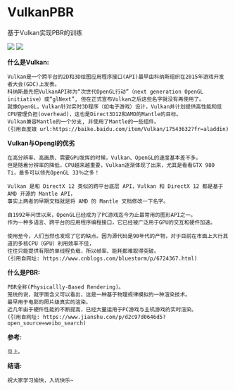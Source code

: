 # VulkanPBR
基于Vulkan实现PBR的训练  

![](https://img.shields.io/badge/language-Vulkan-green.svg)
![](https://img.shields.io/badge/target-PBR-redgreen.svg)  

**什么是Vulkan:**  

    Vulkan是一个跨平台的2D和3D绘图应用程序接口(API)最早由科纳斯组织在2015年游戏开发者大会(GDC)上发表。
    科纳斯最先把VulkanAPI称为“次世代OpenGL行动”（next generation OpenGL initiative）或“glNext”, 但在正式宣布Vulkan之后这些名字就没有再使用了。
    就像OpenGL，Vulkan针对实时3D程序（如电子游戏）设计，Vulkan并计划提供高性能和低CPU管理负担(overhead)，这也是Direct3D12和AMD的Mantle的目标。
    Vulkan兼容Mantle的一个分支, 并使用了Mantle的一些组件。
    (引用自度娘 url:https://baike.baidu.com/item/Vulkan/17543632?fr=aladdin)

**Vulkan与Opengl的优劣**  

    在高分辨率、高画质、需要GPU发挥的时候，Vulkan、OpenGL的速度基本差不多。
    但是随着分辨率的降低，CPU越来越重要，Vulkan逐渐体现了出来，尤其是看看GTX 980 Ti，最多可以领先OpenGL 33％之多！

    Vulkan 是和 DirectX 12 类似的跨平台底层 API，Vulkan 和 DirectX 12 都是基于 AMD 开源的 Mantle API，
    事实上两者的早期文档就是将 AMD 的 Mantle 文档修改一下名字。

    自1992年问世以来，OpenGL已经成为了PC游戏迄今为止最常用的图形API之一。
    作为一种多语言、跨平台的应用程序编程接口，它已经被广泛用于GPU的交互和硬件加速。

    使用至今，人们当然也发现了它的缺点。因为源代码是90年代的产物，对于目前在市面上大行其道的多核CPU（GPU）利用效率不佳，
    往往只能提供有限的单线程负载，所以帧率、能耗都难取得突破。
    (引用自网址: https://www.cnblogs.com/bluestorm/p/6724367.html)

**什么是PBR:**  

    PBR全称(Physicallly-Based Rendering)。
    笼统的说，就字面含义可以看出，这是一种基于物理规律模拟的一种渲染技术。
    最早用于电影的照片级真实的渲染。
    近几年由于硬件性能的不断提高，已经大量运用于PC游戏与主机游戏的实时渲染。  
    (引用自网址: https://www.jianshu.com/p/d2c97d0646d5?open_source=weibo_search)

**参考:**

    见上。

**结语:**  
    
    祝大家学习愉快，入坑快乐~

